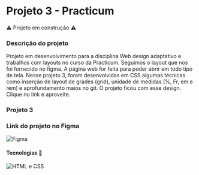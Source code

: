 # Projeto 3 - Practicum

:warning: Projeto em construção :warning:

### Descrição do projeto

Projeto em desenvolvimento para a disciplina Web design adaptativo e trabalhos com layouts no curso da Practicum.
Seguimos o layout que nos foi fornecido no figma.
A página web for feita para poder abrir em todo tipo de tela.
Nesse projeto 3, foram desenvolvidas em CSS algumas técnicas como inserção de layout de grades (grid), unidade de medidas (%, Fr, em e rem) e aprofundamento maios no git.
O projeto ficou com esse design. Clique no link e aproveite.

### Projeto 3

### Link do projeto no Figma

![Figma](https://www.figma.com/file/GrMXsb1nThoKf3LFc42Bbh/WEB%2C-Sprint-3-%3A-De-P%C3%A1tria-para-P%C3%A1tria-%7C-desktop-%2B-mobile?node-id=0%3A1)

#### Tecnologias :microscope:

![HTML e CSS](https://user-images.githubusercontent.com/94860715/199718928-6bac2f44-ed10-4744-90d1-35f69714c667.jpg)

